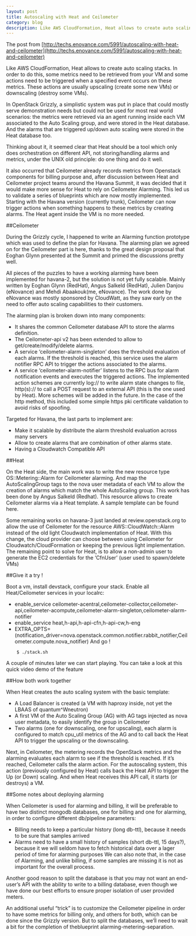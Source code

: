 ```yaml
---
layout: post
title: Autoscaling with Heat and Ceilometer
category: blog
description: Like AWS CloudFormation, Heat allows to create auto scaling stacks.
---
```


The post from  [http://techs.enovance.com/5991/autoscaling-with-heat-and-ceilometer](http://techs.enovance.com/5991/autoscaling-with-heat-and-ceilometer)    

Like AWS CloudFormation, Heat allows to create auto scaling stacks. In order to do this, some metrics need to be retrieved from your VM and some actions need to be triggered when a specified event occurs on these metrics. These actions are usually upscaling (create some new VMs) or downscaling (destroy some VMs).

In OpenStack Grizzly, a simplistic system was put in place that could mostly serve demonstration needs but could not be used for most real world scenarios: the metrics were retrieved via an agent running inside each VM associated to the Auto Scaling group, and were stored in the Heat database. And the alarms that are triggered up/down auto scaling were stored in the Heat database too.

Thinking about it, it seemed clear that Heat should be a tool which only does orchestration on different API, not storing/handling alarms and metrics, under the UNIX old principle: do one thing and do it well.

It also occurred that Ceilometer already records metrics from Openstack components for billing purpose and, after discussion between Heat and Ceilometer project teams around the Havana Summit, it was decided that it would make more sense for Heat to rely on Ceilometer Alarming. This led us to validate a series of blueprints which are now mostly implemented. Starting with the Havana version (currently trunk), Ceilometer can now trigger actions when something happens to these metrics by creating alarms. The Heat agent inside the VM is no more needed.

##Ceilometer

During the Grizzly cycle, I happened to write an Alarming function prototype which was used to define the plan for Havana. The alarming plan we agreed on for the Ceilometer part is here, thanks to the great design proposal that Eoghan Glynn presented at the Summit and primed the discussions pretty well.

All pieces of the puzzles to have a working alarming have been implemented for havana-2, but the solution is not yet fully scalable. Mainly written by Eoghan Glynn (RedHat), Angus Salkeld (RedHat), Julien Danjou (eNovance) and Mehdi Abaakouk(me, eNovance). The work done by eNovance was mostly sponsored by CloudWatt, as they saw early on the need to offer auto scaling capabilities to their customers.

The alarming plan is broken down into many components:

* It shares the common Ceilometer database API to store the alarms definition.
* The Ceilometer-api v2 has been extended to allow to get/create/modify/delete alarms.
* A service ‘ceilometer-alarm-singleton’ does the threshold evaluation of each alarms. If the threshold is reached, this service uses the alarm notifier RPC API to trigger the actions associated to the alarms.
* A service ‘ceilometer-alarm-notifier’ listens to the RPC bus for alarm notification events and executes the triggered actions. The implemented action schemes are currently log:// to write alarm state changes to file, http(s):// to call a POST request to an external API (this is the one used by Heat). More schemes will be added in the future. In the case of the http method, this included some simple https pki certificate validation to avoid risks of spoofing.

Targeted for Havana, the last parts to implement are:

* Make it scalable by distribute the alarm threshold evaluation across many servers
* Allow to create alarms that are combination of other alarms state.
* Having a Cloudwatch Compatible API

##Heat

On the Heat side, the main work was to write the new resource type OS::Metering::Alarm for Ceilometer alarming. And map the AutoScalingGroup tags to the nova user metadata of each VM to allow the creation of alarms which match the whole AutoScaling group. This work has been done by Angus Salkeld (Redhat). This resource allows to create Ceilometer alarms via a Heat template. A sample template can be found here.

Some remaining works on havana-3 just landed at review.openstack.org to allow the use of Ceilometer for the resource AWS::CloudWatch::Alarm instead of the old light Cloudwatch implementation of Heat. With this change, the cloud provider can choose between using Ceilometer for Cloudwatch/CloudFormation or keeping the previous light implementation. The remaining point to solve for Heat, is to allow a non-admin user to generate the EC2 credentials for the ‘CfnUser’ (user used to spawn/delete VMs)

##Give it a try !

Boot a vm, install devstack, configure your stack. Enable all Heat/Ceilometer services in your localrc:


* enable_service ceilometer-acentral,ceilometer-collector,ceilometer-api,ceilometer-acompute,ceilometer-alarm-singleton,ceilometer-alarm-notifier
* enable_service heat,h-api,h-api-cfn,h-api-cw,h-eng
* EXTRA_OPTS=(notification_driver=nova.openstack.common.notifier.rabbit_notifier,Ceilometer.compute.nova_notifier)
And go !

```
    $ ./stack.sh
```

A couple of minutes later we can start playing. You can take a look at this quick video demo of the feature

##How both work together

When Heat creates the auto scaling system with the basic template:

* A Load Balancer is created (a VM with haproxy inside, not yet the LBAAS of quantum^Wneutron)
* A first VM of the Auto Scaling Group (AG) with AG tags injected as nova user metadata, to easily identify the group in Ceilometer
* Two alarms (one for downscaling, one for upscaling), each alarm is configured to match cpu_util metrics of the AG and to call back the Heat API to trigger the upscaling or the downscaling.

Next, in Ceilometer, the metering records the OpenStack metrics and the alarming evaluates each alarm to see if the threshold is reached. If it’s reached, Ceilometer calls the alarm action. For the autoscaling system, this action (previously configured by Heat) calls back the Heat API to trigger the Up (or Down) scaling. And when Heat receives this API call, it starts (or destroys) a VM.

##Some notes about deploying alarming

When Ceilometer is used for alarming and billing, it will be preferable to have two distinct mongodb databases, one for billing and one for alarming, in order to configure different db/pipeline parameters:

* Billing needs to keep a particular history (long db-ttl), because it needs to be sure that samples arrived
* Alarms need to have a small history of samples (short db-ttl, 15 days?), because it we will seldom have to fetch historical data over a lager period of time for alarming purposes We can also note that, in the case of Alarming, and unlike billing, if some samples are missing it is not as important for the overall process.

Another good reason to split the database is that you may not want an end-user’s API with the ability to write to a billing database, even though we have done our best efforts to ensure proper isolation of user provided meters.

An additional useful “trick” is to customize the Ceilometer pipeline in order to have some metrics for billing only, and others for both, which can be done since the Grizzly version. But to split the databases, we’ĺl need to wait a bit for the completion of theblueprint alarming-metering-separation.
